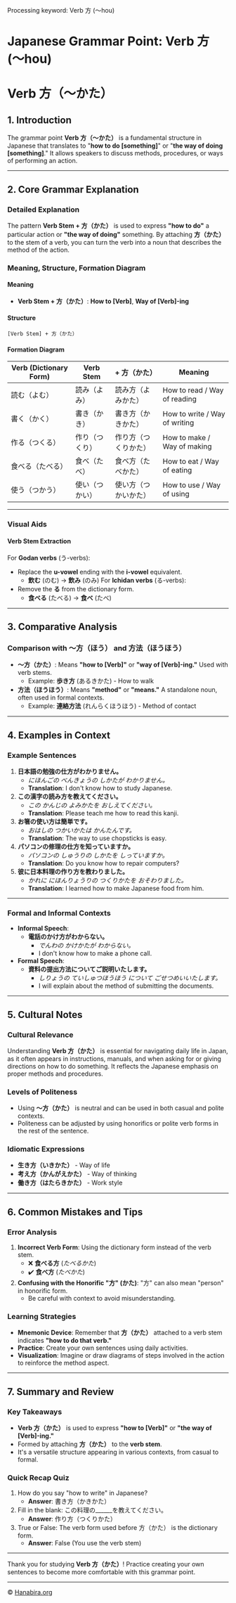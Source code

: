 Processing keyword: Verb 方 (〜hou)
# Japanese Grammar Point: Verb 方 (〜hou)
# Verb 方（〜かた）
## 1. Introduction
The grammar point **Verb 方（〜かた）** is a fundamental structure in Japanese that translates to "**how to do [something]**" or "**the way of doing [something]**." It allows speakers to discuss methods, procedures, or ways of performing an action.

---
## 2. Core Grammar Explanation
### Detailed Explanation
The pattern **Verb Stem + 方（かた）** is used to express **"how to do"** a particular action or **"the way of doing"** something. By attaching **方（かた）** to the stem of a verb, you can turn the verb into a noun that describes the method of the action.
### Meaning, Structure, Formation Diagram
#### Meaning
- **Verb Stem + 方（かた）**: **How to [Verb]**, **Way of [Verb]-ing**
#### Structure
```plaintext
[Verb Stem] + 方（かた）
```
#### Formation Diagram
| Verb (Dictionary Form) | Verb Stem            | + 方（かた）        | Meaning                      |
|------------------------|----------------------|--------------------|------------------------------|
| 読む（よむ）           | 読み（よみ）         | 読み方（よみかた） | How to read / Way of reading |
| 書く（かく）           | 書き（かき）         | 書き方（かきかた） | How to write / Way of writing |
| 作る（つくる）         | 作り（つくり）       | 作り方（つくりかた） | How to make / Way of making |
| 食べる（たべる）       | 食べ（たべ）         | 食べ方（たべかた） | How to eat / Way of eating   |
| 使う（つかう）         | 使い（つかい）       | 使い方（つかいかた） | How to use / Way of using   |
---
### Visual Aids
#### Verb Stem Extraction
For **Godan verbs** (う-verbs):
- Replace the **u-vowel** ending with the **i-vowel** equivalent.
  - **飲む** (のむ) → **飲み** (のみ)
For **Ichidan verbs** (る-verbs):
- Remove the **る** from the dictionary form.
  - **食べる** (たべる) → **食べ** (たべ)
---
## 3. Comparative Analysis
### Comparison with 〜方（ほう） and 方法（ほうほう）
- **〜方（かた）**: Means **"how to [Verb]"** or **"way of [Verb]-ing."** Used with verb stems.
  - Example: **歩き方** (あるきかた) - How to walk
- **方法（ほうほう）**: Means **"method"** or **"means."** A standalone noun, often used in formal contexts.
  - Example: **連絡方法** (れんらくほうほう) - Method of contact
---
## 4. Examples in Context
### Example Sentences
1. **日本語の勉強の仕方がわかりません。**
   - *にほんごの べんきょうの しかたが わかりません。*
   - **Translation**: I don't know how to study Japanese.
2. **この漢字の読み方を教えてください。**
   - *この かんじの よみかたを おしえてください。*
   - **Translation**: Please teach me how to read this kanji.
3. **お箸の使い方は簡単です。**
   - *おはしの つかいかたは かんたんです。*
   - **Translation**: The way to use chopsticks is easy.
4. **パソコンの修理の仕方を知っていますか。**
   - *パソコンの しゅうりの しかたを しっていますか。*
   - **Translation**: Do you know how to repair computers?
5. **彼に日本料理の作り方を教わりました。**
   - *かれに にほんりょうりの つくりかたを おそわりました。*
   - **Translation**: I learned how to make Japanese food from him.
---
### Formal and Informal Contexts
- **Informal Speech**:
  - **電話のかけ方がわからない。**
    - *でんわの かけかたが わからない。*
    - I don't know how to make a phone call.
- **Formal Speech**:
  - **資料の提出方法についてご説明いたします。**
    - *しりょうの ていしゅつほうほう について ごせつめいいたします。*
    - I will explain about the method of submitting the documents.
---
## 5. Cultural Notes
### Cultural Relevance
Understanding **Verb 方（かた）** is essential for navigating daily life in Japan, as it often appears in instructions, manuals, and when asking for or giving directions on how to do something. It reflects the Japanese emphasis on proper methods and procedures.
### Levels of Politeness
- Using **〜方（かた）** is neutral and can be used in both casual and polite contexts.
- Politeness can be adjusted by using honorifics or polite verb forms in the rest of the sentence.
### Idiomatic Expressions
- **生き方（いきかた）** - Way of life
- **考え方（かんがえかた）** - Way of thinking
- **働き方（はたらきかた）** - Work style
---
## 6. Common Mistakes and Tips
### Error Analysis
1. **Incorrect Verb Form**: Using the dictionary form instead of the verb stem.
   - ❌ **食べる方** (*たべるかた*)
   - ✔️ **食べ方** (*たべかた*)
2. **Confusing with the Honorific "方" (かた)**: "方" can also mean "person" in honorific form.
   - Be careful with context to avoid misunderstanding.
### Learning Strategies
- **Mnemonic Device**: Remember that **方（かた）** attached to a verb stem indicates **"how to do that verb."**
- **Practice**: Create your own sentences using daily activities.
- **Visualization**: Imagine or draw diagrams of steps involved in the action to reinforce the method aspect.
---
## 7. Summary and Review
### Key Takeaways
- **Verb 方（かた）** is used to express **"how to [Verb]"** or **"the way of [Verb]-ing."**
- Formed by attaching **方（かた）** to the **verb stem**.
- It's a versatile structure appearing in various contexts, from casual to formal.
### Quick Recap Quiz
1. How do you say "how to write" in Japanese?
   - **Answer**: 書き方（かきかた）
2. Fill in the blank: この料理の______を教えてください。
   - **Answer**: 作り方（つくりかた）
3. True or False: The verb form used before 方（かた） is the dictionary form.
   - **Answer**: False (You use the verb stem)
---
Thank you for studying **Verb 方（かた）**! Practice creating your own sentences to become more comfortable with this grammar point.


---

© [Hanabira.org](https://hanabira.org)
